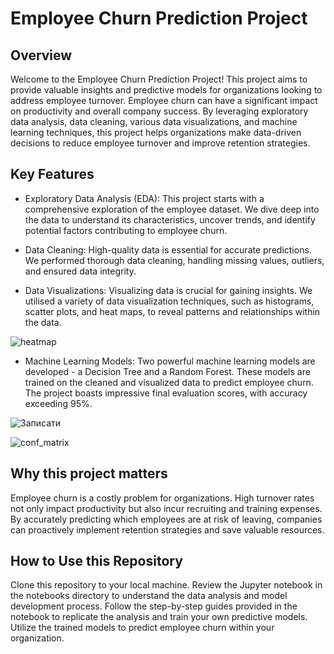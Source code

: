 # Employee Churn Prediction Project
## Overview
Welcome to the Employee Churn Prediction Project! This project aims to provide valuable insights and predictive models for organizations looking to address employee turnover. Employee churn can have a significant impact on productivity and overall company success. By leveraging exploratory data analysis, data cleaning, various data visualizations, and machine learning techniques, this project helps organizations make data-driven decisions to reduce employee turnover and improve retention strategies.

## Key Features
* Exploratory Data Analysis (EDA): This project starts with a comprehensive exploration of the employee dataset. We dive deep into the data to understand its characteristics, uncover trends, and identify potential factors contributing to employee churn.

* Data Cleaning: High-quality data is essential for accurate predictions. We performed thorough data cleaning, handling missing values, outliers, and ensured data integrity.

* Data Visualizations: Visualizing data is crucial for gaining insights. We utilised a variety of data visualization techniques, such as histograms, scatter plots, and heat maps, to reveal patterns and relationships within the data.

![heatmap](https://github.com/akzmuk/Employee-churn-prediction/assets/113342466/5d1ad316-5e54-4504-ae0a-d0f9a1f04b6d)


* Machine Learning Models: Two powerful machine learning models are developed - a Decision Tree and a Random Forest. These models are trained on the cleaned and visualized data to predict employee churn. The project boasts impressive final evaluation scores, with accuracy exceeding 95%.

![Записати](https://github.com/akzmuk/Employee-churn-prediction/assets/113342466/989138f7-5d7e-48d1-9d48-06e748ffd311)

![conf_matrix](https://github.com/akzmuk/Employee-churn-prediction/assets/113342466/020eadf2-fd0d-4025-a5aa-2636d044ca7b)

## Why this project matters
Employee churn is a costly problem for organizations. High turnover rates not only impact productivity but also incur recruiting and training expenses. By accurately predicting which employees are at risk of leaving, companies can proactively implement retention strategies and save valuable resources.

## How to Use this Repository
Clone this repository to your local machine.
Review the Jupyter notebook in the notebooks directory to understand the data analysis and model development process.
Follow the step-by-step guides provided in the notebook to replicate the analysis and train your own predictive models.
Utilize the trained models to predict employee churn within your organization.
